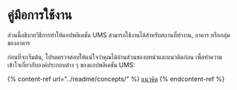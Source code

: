 # คู่มือการใช้งาน

ส่วนนี้อธิบายวิธีการทำให้แอปพลิเคชัน UMS สามารถใช้งานได้สำหรับสถานที่ทำงาน, อาคาร หรือกลุ่มของอาคาร

ก่อนที่จะเริ่มต้น, โปรดตรวจสอบให้แน่ใจว่าคุณได้อ่านส่วนของบทนำและแนวคิดก่อน เพื่อทำความเข้าใจเกี่ยวกับองค์ประกอบต่าง ๆ ของแอปพลิเคชัน UMS:

{% content-ref url="../readme/concepts/" %}
[แนวคิด](../readme/concepts/)
{% endcontent-ref %}
